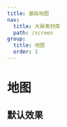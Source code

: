 ```yaml
---
title: 基础地图
nav:
  title: 大屏素材库
  path: /screen
group:
  title: 地图
  order: 1
---
```


# 地图

<!-- ## API

| 属性        | 必填    | 说明              | 类型                                     | 默认值   |
| ----------- | ------- | ----------------- | ---------------------------------------- | -------- |
| geoCode     | `false` | 地图行政区划 code | `string`                                 | `100000` |
| showLabel   | `false` | 显示地名          | `boolean`                                | `false`  |
| labelSize   | `false` | 地名字体大小      | `number`                                 | `16`     |
| silent      | `false` | 是否禁用图表交互  | `boolean`                                | `false`  |
| enableDrill | `false` | 允许下钻          | `boolean`                                | `false`  |
| config      | `false` | 图表配置          | `Partial<EChartsOption>`                 |          |
| style       | `false` | 自定义样式        | `CSSProperties`                          |          |
| onEvents    | `false` | 自定义事件        | `Record<string, (params?: any) => void>` |          | -->

## 默认效果

<code src="../../example/BasicMapDemo/demo1.tsx" background="#040727">
